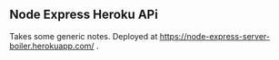 ## Node Express Heroku APi

Takes some generic notes. Deployed at https://node-express-server-boiler.herokuapp.com/ .
